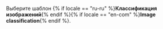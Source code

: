 Выберите шаблон {% if locale == "ru-ru" %}**Классификация изображений**{% endif %}{% if locale == "en-com" %}**Image classification**{% endif %}.